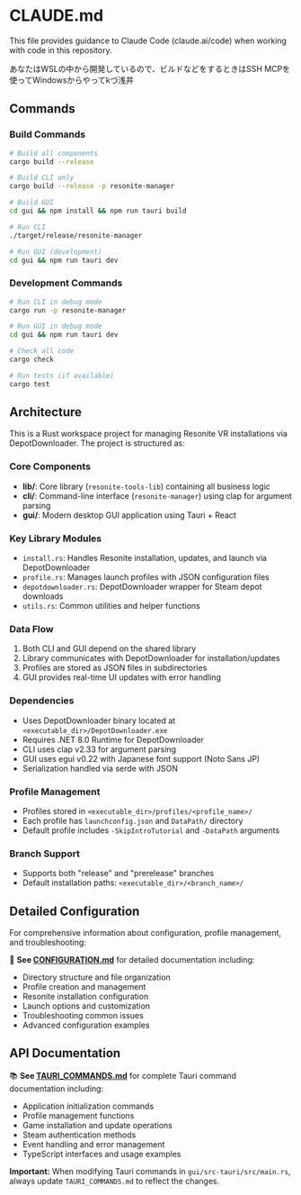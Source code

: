 # CLAUDE.md

This file provides guidance to Claude Code (claude.ai/code) when working with code in this repository.

あなたはWSLの中から開発しているので、ビルドなどをするときはSSH MCPを使ってWindowsからやってkづ浅井

## Commands

### Build Commands
```bash
# Build all components
cargo build --release

# Build CLI only
cargo build --release -p resonite-manager

# Build GUI
cd gui && npm install && npm run tauri build

# Run CLI
./target/release/resonite-manager

# Run GUI (development)
cd gui && npm run tauri dev
```

### Development Commands
```bash
# Run CLI in debug mode
cargo run -p resonite-manager

# Run GUI in debug mode
cd gui && npm run tauri dev

# Check all code
cargo check

# Run tests (if available)
cargo test
```

## Architecture

This is a Rust workspace project for managing Resonite VR installations via DepotDownloader. The project is structured as:

### Core Components
- **lib/**: Core library (`resonite-tools-lib`) containing all business logic
- **cli/**: Command-line interface (`resonite-manager`) using clap for argument parsing
- **gui/**: Modern desktop GUI application using Tauri + React

### Key Library Modules
- `install.rs`: Handles Resonite installation, updates, and launch via DepotDownloader
- `profile.rs`: Manages launch profiles with JSON configuration files
- `depotdownloader.rs`: DepotDownloader wrapper for Steam depot downloads
- `utils.rs`: Common utilities and helper functions

### Data Flow
1. Both CLI and GUI depend on the shared library
2. Library communicates with DepotDownloader for installation/updates
3. Profiles are stored as JSON files in subdirectories
4. GUI provides real-time UI updates with error handling

### Dependencies
- Uses DepotDownloader binary located at `<executable_dir>/DepotDownloader.exe`
- Requires .NET 8.0 Runtime for DepotDownloader
- CLI uses clap v2.33 for argument parsing
- GUI uses egui v0.22 with Japanese font support (Noto Sans JP)
- Serialization handled via serde with JSON

### Profile Management
- Profiles stored in `<executable_dir>/profiles/<profile_name>/`
- Each profile has `launchconfig.json` and `DataPath/` directory
- Default profile includes `-SkipIntroTutorial` and `-DataPath` arguments

### Branch Support
- Supports both "release" and "prerelease" branches
- Default installation paths: `<executable_dir>/<branch_name>/`

## Detailed Configuration

For comprehensive information about configuration, profile management, and troubleshooting:

📖 **See [CONFIGURATION.md](./CONFIGURATION.md)** for detailed documentation including:
- Directory structure and file organization
- Profile creation and management
- Resonite installation configuration
- Launch options and customization
- Troubleshooting common issues
- Advanced configuration examples

## API Documentation

📚 **See [TAURI_COMMANDS.md](./TAURI_COMMANDS.md)** for complete Tauri command documentation including:
- Application initialization commands
- Profile management functions
- Game installation and update operations
- Steam authentication methods
- Event handling and error management
- TypeScript interfaces and usage examples

**Important:** When modifying Tauri commands in `gui/src-tauri/src/main.rs`, always update `TAURI_COMMANDS.md` to reflect the changes.